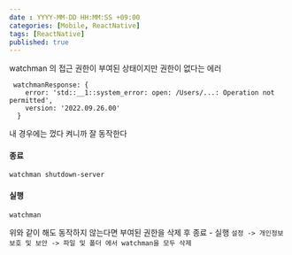 ```yaml
---
date : YYYY-MM-DD HH:MM:SS +09:00
categories: [Mobile, ReactNative]
tags: [ReactNative]
published: true
---
```


watchman 의 접근 권한이 부여된 상태이지만
권한이 없다는 에러

```
 watchmanResponse: {
    error: 'std::__1::system_error: open: /Users/...: Operation not permitted',
    version: '2022.09.26.00'
  }
```

내 경우에는 껐다 켜니까 잘 동작한다


#### 종료
```
watchman shutdown-server
```

#### 실행
```
watchman
```


위와 같이 해도 동작하지 않는다면
부여된 권한을 삭제 후 종료 - 실행
`설정 -> 개인정보 보호 및 보안 -> 파일 및 폴더 에서 watchman을 모두 삭제`
